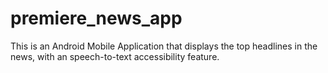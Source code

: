 # premiere_news_app

This is an Android Mobile Application that displays the top headlines in the news, with an speech-to-text accessibility feature.

